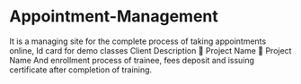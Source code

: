 # Appointment-Management
It is a managing site for the complete process of taking appointments online, Id card for demo classes Client Description  Project Name  Project Name And enrollment process of trainee, fees deposit and issuing certificate after completion of training.
